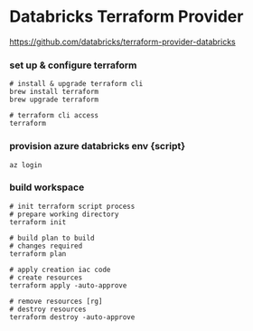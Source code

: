 # Databricks Terraform Provider
https://github.com/databricks/terraform-provider-databricks

### set up & configure terraform
```shell
# install & upgrade terraform cli
brew install terraform
brew upgrade terraform

# terraform cli access
terraform
```

### provision azure databricks env {script}
```shell
az login
```

### build workspace
```shell
# init terraform script process
# prepare working directory
terraform init

# build plan to build
# changes required
terraform plan

# apply creation iac code
# create resources
terraform apply -auto-approve

# remove resources [rg]
# destroy resources
terraform destroy -auto-approve
```